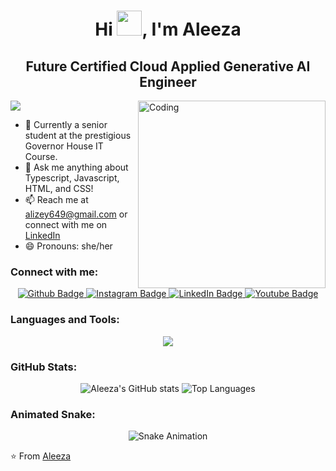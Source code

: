 <h1 align="center">
  Hi <img src="https://raw.githubusercontent.com/iampavangandhi/iampavangandhi/master/gifs/Hi.gif" height="40px">, I'm Aleeza
</h1>
<h2 align="center">
  Future Certified Cloud Applied Generative AI Engineer
</h2>

<a href="https://visitcount.itsvg.in">
  <img src="https://visitcount.itsvg.in/api?id=Aleeze123&label=Profile%20Views%20&color=11&icon=8&pretty=true" />
</a>

<img align="right" alt="Coding" width="300" src="https://i.pinimg.com/736x/84/a0/7e/84a07e5c227ad2345d7e807925849ee2.jpg" />

- 🔭 Currently a senior student at the prestigious Governor House IT Course.
- 💬 Ask me anything about Typescript, Javascript, HTML, and CSS!
- 📫 Reach me at [alizey649@gmail.com](mailto:alizey649@gmail.com) or connect with me on [LinkedIn](https://www.linkedin.com/in/aleeza-a-i68735305/#:~:text=www.linkedin.com/in/aleeza%2Da%2Di68735305)
- 😄 Pronouns: she/her

### Connect with me:
<div id="badges" align="center">
  <a href="https://github.com/Aleeze123">
    <img src="https://img.shields.io/badge/Github-deeppink?style=for-the-badge&logo=Github&logoColor=white" alt="Github Badge"/>
  </a>
   <a href="https://www.instagram.com/aleeze__1710/#">
    <img src="https://img.shields.io/badge/Instagram-purple?style=for-the-badge&logo=instagram&logoColor=white" alt="Instagram Badge"/>
  </a>
   <a href="https://www.linkedin.com/in/aleeza-a-i68735305/#:~:text=www.linkedin.com/in/aleeza%2Da%2Di68735305">
    <img src="https://img.shields.io/badge/LinkedIn-blue?style=for-the-badge&logo=linkedIn&logoColor=white" alt="LinkedIn Badge"/>
  </a>
  <a href="https://www.youtube.com/@alizey_a">
    <img src="https://img.shields.io/badge/Youtube-maroon?style=for-the-badge&logo=Youtube&logoColor=white" alt="Youtube Badge"/>
  </a>
</div>

### Languages and Tools:
<p align="center">
  <img src="https://skillicons.dev/icons?i=typescript,javascript,html,css,github,linkedin,discord&perline=5&theme=light" />
</p>

### GitHub Stats:
<p align="center">
  <img src="https://github-readme-stats.vercel.app/api?username=Aleeze123&show_icons=true&hide_title=true&hide=prs&count_private=true&theme=radical" alt="Aleeza's GitHub stats" />
  <img src="https://github-readme-stats.vercel.app/api/top-langs/?username=Aleeze123&theme=radical&layout=compact" alt="Top Languages" />
</p>

### Animated Snake:
<p align="center">
  <img src="https://github.com/Aleeze123/Aleeze123/blob/output/github-contribution-grid-snake.svg" alt="Snake Animation" />
</p>

<!-- Proudly created with GPRM ( https://gprm.itsvg.in ) -->
⭐️ From [Aleeza](https://github.com/Aleeze123)
